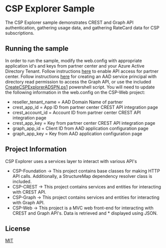 # CSP Explorer Sample

The CSP Explorer sample demonstrates CREST and Graph API authentication, gathering usage data, and gathering RateCard data for CSP subscriptions.

## Running the sample

In order to run the sample, modify the web.config with appropriate application id's and keys from partner center and your Azure Active Directory Tenant. Follow instructions [here](https://msdn.microsoft.com/en-us/library/partnercenter/mt267552.aspx) to enable API access for partner center. Follow instructions [here](http://blogs.msdn.com/b/dsadsi/archive/2013/11/26/how-to-create-a-service-principal-using-the-msol-cmdlets-for-use-with-the-waad-graph-api.aspx) for creating an AAD service principal with directory read permission to access the Graph API, or use the included [CreateCSPExplorerADSPN.ps1](CSP-Utilities\CreateCSPExplorerADSPN.ps1) powershell script. You will need to update the following information in the web.config on the CSP-Web project:

* reseller_tenant_name	=	AAD Domain Name of partner
* crest_app_id			=	App ID from partner center CREST API integration page
* crest_account_id		=	Account ID from partner center CREST API integration page
* crest_app_key			=	Key from partner center CREST API integration page
* graph_app_id			=	Client ID from AAD application configuration page
* graph_app_key			=	Key from AAD application configuration page

## Project Information

CSP Explorer uses a services layer to interact with various API's

* CSP-Foundation			->	This project contains base classes for making HTTP API calls. Additionally, a StructureMap dependency resolver class is included.
* CSP-CREST 				-> 	This project contains services and entities for interacting with CREST API.
* CSP-Graph					->	This project contains services and entities for interacting with Graph API.
* CSP-Web					->	This project is a MVC web front-end for interacting with CREST and Graph API's. Data is retrieved and * displayed using JSON.

## License
[MIT](LICENSE)